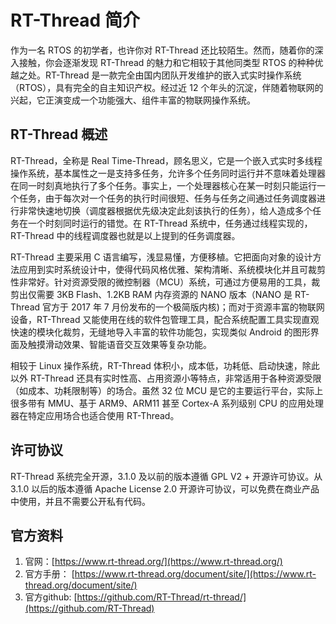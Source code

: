 # RT-Thread 简介

作为一名 RTOS 的初学者，也许你对 RT-Thread 还比较陌生。然而，随着你的深入接触，你会逐渐发现 RT-Thread 的魅力和它相较于其他同类型 RTOS 的种种优越之处。RT-Thread 是一款完全由国内团队开发维护的嵌入式实时操作系统（RTOS），具有完全的自主知识产权。经过近 12 个年头的沉淀，伴随着物联网的兴起，它正演变成一个功能强大、组件丰富的物联网操作系统。

## RT-Thread 概述

RT-Thread，全称是 Real Time-Thread，顾名思义，它是一个嵌入式实时多线程操作系统，基本属性之一是支持多任务，允许多个任务同时运行并不意味着处理器在同一时刻真地执行了多个任务。事实上，一个处理器核心在某一时刻只能运行一个任务，由于每次对一个任务的执行时间很短、任务与任务之间通过任务调度器进行非常快速地切换（调度器根据优先级决定此刻该执行的任务），给人造成多个任务在一个时刻同时运行的错觉。在 RT-Thread 系统中，任务通过线程实现的，RT-Thread 中的线程调度器也就是以上提到的任务调度器。

RT-Thread 主要采用 C 语言编写，浅显易懂，方便移植。它把面向对象的设计方法应用到实时系统设计中，使得代码风格优雅、架构清晰、系统模块化并且可裁剪性非常好。针对资源受限的微控制器（MCU）系统，可通过方便易用的工具，裁剪出仅需要 3KB Flash、1.2KB RAM 内存资源的 NANO 版本（NANO 是 RT-Thread 官方于 2017 年 7 月份发布的一个极简版内核)；而对于资源丰富的物联网设备，RT-Thread 又能使用在线的软件包管理工具，配合系统配置工具实现直观快速的模块化裁剪，无缝地导入丰富的软件功能包，实现类似 Android 的图形界面及触摸滑动效果、智能语音交互效果等复杂功能。

相较于 Linux 操作系统，RT-Thread 体积小，成本低，功耗低、启动快速，除此以外 RT-Thread 还具有实时性高、占用资源小等特点，非常适用于各种资源受限（如成本、功耗限制等）的场合。虽然 32 位 MCU 是它的主要运行平台，实际上很多带有 MMU、基于 ARM9、ARM11 甚至 Cortex-A 系列级别 CPU 的应用处理器在特定应用场合也适合使用 RT-Thread。

## 许可协议

RT-Thread 系统完全开源，3.1.0 及以前的版本遵循 GPL V2 + 开源许可协议。从 3.1.0 以后的版本遵循 Apache License 2.0 开源许可协议，可以免费在商业产品中使用，并且不需要公开私有代码。



## 官方资料 

1. 官网：[https://www.rt-thread.org/](https://www.rt-thread.org/)
2. 官方手册： [https://www.rt-thread.org/document/site/](https://www.rt-thread.org/document/site/)
3. 官方github: [https://github.com/RT-Thread/rt-thread/](https://github.com/RT-Thread)